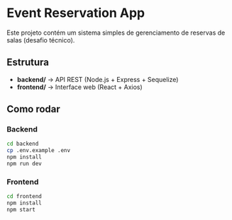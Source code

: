 # Event Reservation App

Este projeto contém um sistema simples de gerenciamento de reservas de salas (desafio técnico).

## Estrutura
- **backend/** → API REST (Node.js + Express + Sequelize)
- **frontend/** → Interface web (React + Axios)

## Como rodar
### Backend
```bash
cd backend
cp .env.example .env
npm install
npm run dev
```

### Frontend
```bash
cd frontend
npm install
npm start
```